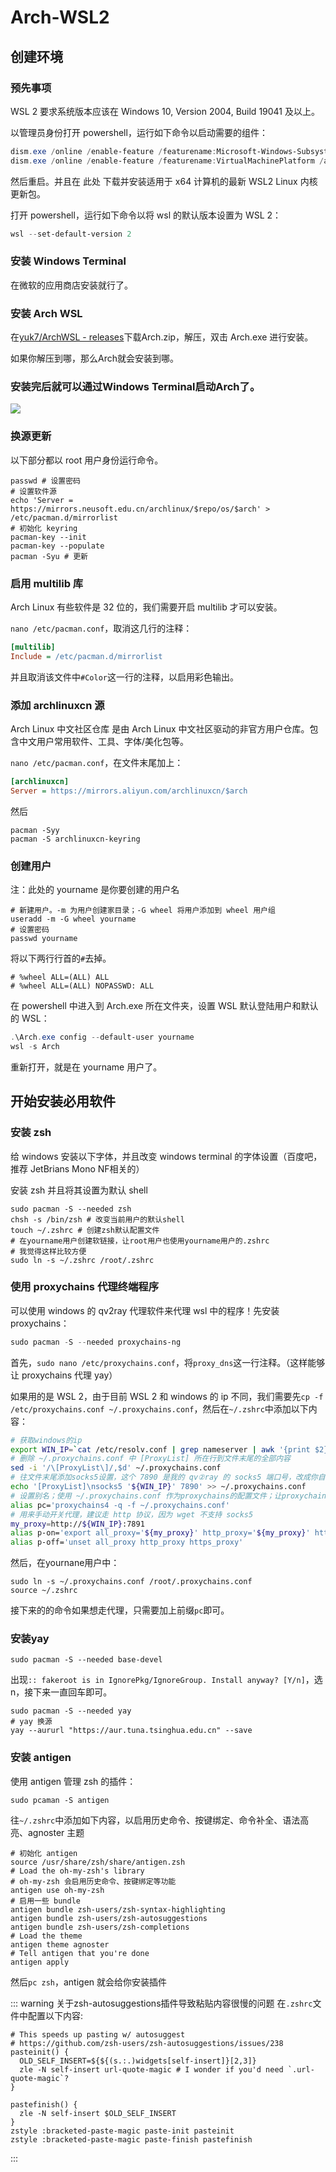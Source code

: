 # Arch-WSL2

## 创建环境

### 预先事项

WSL 2 要求系统版本应该在 Windows 10, Version 2004, Build 19041 及以上。

以管理员身份打开 powershell，运行如下命令以启动需要的组件：

```powershell
dism.exe /online /enable-feature /featurename:Microsoft-Windows-Subsystem-Linux /all /norestart
dism.exe /online /enable-feature /featurename:VirtualMachinePlatform /all /norestart
```

然后重启。并且在 此处 下载并安装适用于 x64 计算机的最新 WSL2 Linux 内核更新包。

打开 powershell，运行如下命令以将 wsl 的默认版本设置为 WSL 2：

```powershell
wsl --set-default-version 2
```

### 安装 Windows Terminal

在微软的应用商店安装就行了。

### 安装 Arch WSL

在[yuk7/ArchWSL - releases](https://github.com/yuk7/ArchWSL/releases/tag/21.7.16.0)下载Arch.zip，解压，双击 Arch.exe 进行安装。

如果你解压到哪，那么Arch就会安装到哪。

### 安装完后就可以通过Windows Terminal启动Arch了。

![](./image/2021-07-31-22-54-55.png)

### 换源更新

以下部分都以 root 用户身份运行命令。

```shell
passwd # 设置密码
# 设置软件源
echo 'Server = https://mirrors.neusoft.edu.cn/archlinux/$repo/os/$arch' > /etc/pacman.d/mirrorlist
# 初始化 keyring
pacman-key --init
pacman-key --populate
pacman -Syu # 更新
```

### 启用 multilib 库

Arch Linux 有些软件是 32 位的，我们需要开启 multilib 才可以安装。

`nano /etc/pacman.conf`，取消这几行的注释：

```ini
[multilib]
Include = /etc/pacman.d/mirrorlist
```

并且取消该文件中`#Color`这一行的注释，以启用彩色输出。

### 添加 archlinuxcn 源

Arch Linux 中文社区仓库 是由 Arch Linux 中文社区驱动的非官方用户仓库。包含中文用户常用软件、工具、字体/美化包等。

`nano /etc/pacman.conf`，在文件末尾加上：

```ini
[archlinuxcn]
Server = https://mirrors.aliyun.com/archlinuxcn/$arch
```

然后

```shell
pacman -Syy
pacman -S archlinuxcn-keyring
```

### 创建用户

注：此处的 yourname 是你要创建的用户名

```shell
# 新建用户。-m 为用户创建家目录；-G wheel 将用户添加到 wheel 用户组
useradd -m -G wheel yourname
# 设置密码
passwd yourname
```

将以下两行行首的`#`去掉。

```shell
# %wheel ALL=(ALL) ALL
# %wheel ALL=(ALL) NOPASSWD: ALL
```

在 powershell 中进入到 Arch.exe 所在文件夹，设置 WSL 默认登陆用户和默认的 WSL：

```powershell
.\Arch.exe config --default-user yourname
wsl -s Arch
```

重新打开，就是在 yourname 用户了。

## 开始安装必用软件

### 安装 zsh

给 windows 安装以下字体，并且改变 windows terminal 的字体设置（百度吧，推荐 JetBrians Mono NF相关的）

安装 zsh 并且将其设置为默认 shell

```shell
sudo pacman -S --needed zsh
chsh -s /bin/zsh # 改变当前用户的默认shell
touch ~/.zshrc # 创建zsh默认配置文件
# 在yourname用户创建软链接，让root用户也使用yourname用户的.zshrc
# 我觉得这样比较方便
sudo ln -s ~/.zshrc /root/.zshrc
```

### 使用 proxychains 代理终端程序

可以使用 windows 的 qv2ray 代理软件来代理 wsl 中的程序！先安装 proxychains：

```powershell
sudo pacman -S --needed proxychains-ng
```

首先，`sudo nano /etc/proxychains.conf`，将`proxy_dns`这一行注释。（这样能够让 proxychains 代理 yay）

如果用的是 WSL 2，由于目前 WSL 2 和 windows 的 ip 不同，我们需要先`cp -f /etc/proxychains.conf ~/.proxychains.conf`，然后在`~/.zshrc`中添加以下内容：

```bash
# 获取windows的ip
export WIN_IP=`cat /etc/resolv.conf | grep nameserver | awk '{print $2}'`
# 删除 ~/.proxychains.conf 中 [ProxyList] 所在行到文件末尾的全部内容
sed -i '/\[ProxyList\]/,$d' ~/.proxychains.conf
# 往文件末尾添加socks5设置，这个 7890 是我的 qv②ray 的 socks5 端口号，改成你自己的
echo '[ProxyList]\nsocks5 '${WIN_IP}' 7890' >> ~/.proxychains.conf
# 设置别名；使用 ~/.proxychains.conf 作为proxychains的配置文件；让proxychains quiet（不输出一大串东西）
alias pc='proxychains4 -q -f ~/.proxychains.conf'
# 用来手动开关代理，建议走 http 协议，因为 wget 不支持 socks5
my_proxy=http://${WIN_IP}:7891
alias p-on='export all_proxy='${my_proxy}' http_proxy='${my_proxy}' https_proxy='${my_proxy}''
alias p-off='unset all_proxy http_proxy https_proxy'
```

然后，在yournane用户中：

```shell
sudo ln -s ~/.proxychains.conf /root/.proxychains.conf
source ~/.zshrc
```

接下来的的命令如果想走代理，只需要加上前缀`pc`即可。

### 安装yay

```shell
sudo pacman -S --needed base-devel
```

出现`:: fakeroot is in IgnorePkg/IgnoreGroup. Install anyway? [Y/n]`，选 n，接下来一直回车即可。

```shell
sudo pacman -S --needed yay
# yay 换源
yay --aururl "https://aur.tuna.tsinghua.edu.cn" --save
```

### 安装 antigen

使用 antigen 管理 zsh 的插件：

```shell
sudo pcaman -S antigen
```

往`~/.zshrc`中添加如下内容，以启用历史命令、按键绑定、命令补全、语法高亮、agnoster 主题

```shell
# 初始化 antigen
source /usr/share/zsh/share/antigen.zsh
# Load the oh-my-zsh's library
# oh-my-zsh 会启用历史命令、按键绑定等功能
antigen use oh-my-zsh
# 启用一些 bundle
antigen bundle zsh-users/zsh-syntax-highlighting
antigen bundle zsh-users/zsh-autosuggestions
antigen bundle zsh-users/zsh-completions
# Load the theme
antigen theme agnoster
# Tell antigen that you're done
antigen apply
```

然后`pc zsh`，antigen 就会给你安装插件

::: warning 关于zsh-autosuggestions插件导致粘贴内容很慢的问题
在`.zshrc`文件中配置以下内容:

```shell
# This speeds up pasting w/ autosuggest
# https://github.com/zsh-users/zsh-autosuggestions/issues/238
pasteinit() {
  OLD_SELF_INSERT=${${(s.:.)widgets[self-insert]}[2,3]}
  zle -N self-insert url-quote-magic # I wonder if you'd need `.url-quote-magic`?
}
 
pastefinish() {
  zle -N self-insert $OLD_SELF_INSERT
}
zstyle :bracketed-paste-magic paste-init pasteinit
zstyle :bracketed-paste-magic paste-finish pastefinish
```

:::